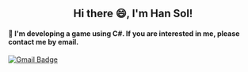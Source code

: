 <div align=center><h2>
  Hi there 😄, I'm Han Sol!
  </h2></div>
  
<!--
**SolHaan/SolHaan** is a ✨ _special_ ✨ repository because its `README.md` (this file) appears on your GitHub profile.

Here are some ideas to get you started:

- 🔭 I’m currently working on ...
- 🌱 I’m currently learning ...
- 👯 I’m looking to collaborate on ...
- 🤔 I’m looking for help with ...
- 💬 Ask me about ...
- 📫 How to reach me: ...
- 😄 Pronouns: ...
- ⚡ Fun fact: ...
#### 🌱 I’m currently learning Game Programming from South Korea.
-->
#### 🔭 I'm developing a game using C#. If you are interested in me, please contact me by email.

[![Gmail Badge](https://img.shields.io/badge/hansol13084@gmail.com-d14836?style=flat-square&logo=Gmail&logoColor=white&link=mailto:hansol13084@gmail.com)](mailto:hansol13084@gmail.com)

<!--
![Anurag's github stats](https://github-readme-stats.vercel.app/api?username=SolHaan&show_icons=true&theme=radical) 
[![Top Langs](https://github-readme-stats.vercel.app/api/top-langs/?username=SolHaan&layout=compact&theme=dracula)](https://github.com/metleeha)

<hr>

[![hits](https://hits.seeyoufarm.com/api/count/incr/badge.svg?url=https%3A%2F%2Fgithub.com%SolHan&count_bg=%237A7A7A&title_bg=%23FFADCC&icon=reverbnation.svg&icon_color=%23FF0000&title=hits&edge_flat=false)](https://hits.seeyoufarm.com) ![followers](https://img.shields.io/github/followers/SolHaan?style=social)
-->
